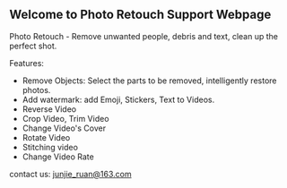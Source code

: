 ## Welcome to Photo Retouch Support Webpage


Photo Retouch - Remove unwanted people, debris and text, clean up the perfect shot.  

Features:

- Remove Objects: Select the parts to be removed, intelligently restore photos.
- Add watermark: add Emoji, Stickers, Text to Videos.
- Reverse Video
- Crop Video, Trim Video 
- Change Video's Cover
- Rotate Video
- Stitching video
- Change Video Rate

contact us: junjie_ruan@163.com
